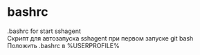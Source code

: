 # bashrc
.bashrc for start sshagent   
Скрипт для автозапуска sshagent при первом запуске git bash    
Положить .bashrc в %USERPROFILE%